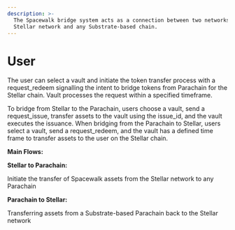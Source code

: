 ```yaml
---
description: >-
  The Spacewalk bridge system acts as a connection between two networks: the
  Stellar network and any Substrate-based chain.
---
```


# User

The user can select a vault and initiate the token transfer process with a request\_redeem signalling the intent to bridge tokens from Parachain for the Stellar chain. Vault processes the request within a specified timeframe.

To bridge from Stellar to the Parachain, users choose a vault, send a request\_issue, transfer assets to the vault using the issue\_id, and the vault executes the issuance. When bridging from the Parachain to Stellar, users select a vault, send a request\_redeem, and the vault has a defined time frame to transfer assets to the user on the Stellar chain.

**Main Flows:**

**Stellar to Parachain:**

Initiate the transfer of Spacewalk assets from the Stellar network to any Parachain

**Parachain to Stellar:**

Transferring assets from a Substrate-based Parachain back to the Stellar network
